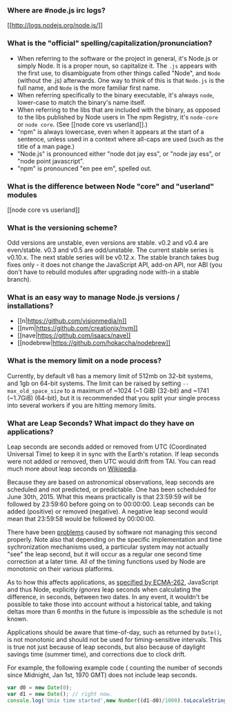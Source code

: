 ### Where are #node.js irc logs?
[[http://logs.nodejs.org/node.js/]]

### What is the "official" spelling/capitalization/pronunciation?

- When referring to the software or the project in general, it's Node.js or simply Node.  It is a proper noun, so capitalize it.  The `.js` appears with the first use, to disambiguate from other things called "Node", and `Node` (without the .js) afterwards.  One way to think of this is that `Node.js` is the full name, and `Node` is the more familiar first name.
- When referring specifically to the binary executable, it's always `node`, lower-case to match the binary's name itself.
- When referring to the libs that are included with the binary, as opposed to the libs published by Node users in The npm Registry, it's `node-core` or `node core`.  (See [[node core vs userland]].)
- "npm" is always lowercase, even when it appears at the start of a sentence, unless used in a context where all-caps are used (such as the title of a man page.)
- "Node.js" is pronounced either "node dot jay ess", or "node jay ess", or "node point javascript".
- "npm" is pronounced "en pee em", spelled out.

### What is the difference between Node &quot;core&quot; and &quot;userland&quot; modules
  
[[node core vs userland]]
### What is the versioning scheme?

Odd versions are unstable, even versions are stable. v0.2 and v0.4 are even/stable. v0.3 and v0.5 are odd/unstable. The current stable series is v0.10.x. The next stable series will be v0.12.x. The stable branch takes bug fixes only - it does not change the JavaScript API, add-on API, nor ABI (you don&#39;t have to rebuild modules after upgrading node with-in a stable branch).

### What is an easy way to manage Node.js versions / installations?

* [[n|https://github.com/visionmedia/n]]
* [[nvm|https://github.com/creationix/nvm]]
* [[nave|https://github.com/isaacs/nave]]
* [[nodebrew|https://github.com/hokaccha/nodebrew]]

### What is the memory limit on a node process?

Currently, by default v8 has a memory limit of 512mb on 32-bit systems, and 1gb on 64-bit systems. The limit can be raised by setting `--max_old_space_size` to a maximum of ~1024 (~1 GiB) (32-bit) and ~1741 (~1.7GiB) (64-bit), but it is recommended that you split your single process into several workers if you are hitting memory limits.

### What are Leap Seconds? What impact do they have on applications?

Leap seconds are seconds added or removed from UTC (Coordinated Universal Time) to keep
it in sync with the Earth's rotation. If leap seconds were not added
or removed, then UTC would drift from TAI. You can read much more about
leap seconds on [Wikipedia](https://en.wikipedia.org/wiki/Leap_second).

Because they are based on astronomical observations, leap seconds are scheduled and not
predicted, or predictable.  One has been scheduled for June 30th, 2015. What this means practically is that
23:59:59 will be followed by 23:59:60 before going on to 00:00:00. Leap seconds can be added (positive) or removed (negative). A negative leap second would mean that 23:59:58 would be followed by 00:00:00.

There have been [problems](https://en.wikipedia.org/wiki/Leap_second#Examples_of_problems_associated_with_the_leap_second)
caused by software not managing this second properly. Note also that depending on the specific implementation and
time sychronization mechanisms used, a particular system may not actually "see" the leap second, but it will occur as
a regular one second time correction at a later time.  All of the timing functions used by Node are monotonic on their various platforms.

As to how this affects applications, as [specified by ECMA-262](http://www.ecma-international.org/ecma-262/5.1/#sec-15.9.1.1), JavaScript
and thus Node, explicitly *ignores* leap seconds when calculating the difference, in seconds, between
two dates. In any event, it wouldn't be possible to take those into account without
a historical table, and taking deltas more than 6 months in the future is impossible as the schedule is not known.

Applications should be aware that time-of-day, such as returned by `Date()`, is not monotonic and should not be used for timing-sensitive intervals. This is true not just because of leap seconds, but also because of daylight savings time (summer time), and corrections due to clock drift.

For example, the following example code ( counting the number of seconds since Midnight, Jan 1st, 1970 GMT) does not
include leap seconds.
``` js
var d0 = new Date(0);
var d1 = new Date(); // right now.
console.log('Unix time started',new Number((d1-d0)/1000).toLocaleString(),'seconds ago');
```

